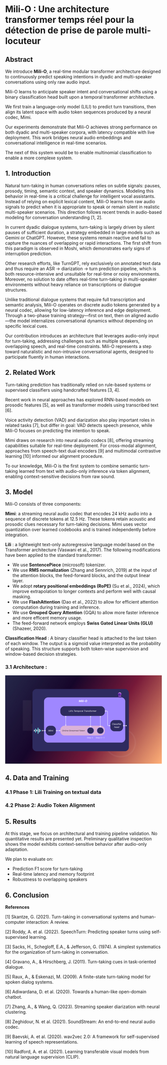 # Mili-O : Une architecture transformer temps réel pour la détection de prise de parole multi-locuteur

## Abstract

We introduce **Mili-O**, a real-time modular transformer architecture designed to continuously predict speaking intentions in dyadic and multi-speaker conversations using only raw audio input.

Mili-O learns to anticipate speaker intent and conversational shifts using a binary classification head built upon a temporal transformer architecture.

We first train a language-only model (LILI) to predict turn transitions, then align its latent space with audio token sequences produced by a neural codec, Mimi. 

Our experiments demonstrate that Mili-O achieves strong performance on both dyadic and multi-speaker corpora, with latency compatible with live deployment. This work bridges neural audio embeddings and conversational intelligence in real-time scenarios.

The next of this system would be to enable multinomial classification to enable a more complexe system.

## 1. Introduction

Natural turn-taking in human conversations relies on subtle signals: pauses, prosody, timing, semantic context, and speaker dynamics. Modeling this behavior in real-time is a critical challenge for intelligent vocal assistants. Instead of relying on explicit lexical content, Mili-O learns from raw audio signals to predict when it is appropriate to speak or remain silent in realistic multi-speaker scenarios. This direction follows recent trends in audio-based modeling for conversation understanding [1, 2].

In current dyadic dialogue systems, turn-taking is largely driven by silent pauses of sufficient duration, a strategy embedded in large models such as Gemini or ChatGPT. However, these systems remain reactive and fail to capture the nuances of overlapping or rapid interactions. The first shift from this paradigm is observed in Moshi, which demonstrates early signs of interruption prediction.

Other research efforts, like TurnGPT, rely exclusively on annotated text data and thus require an ASR → diarization → turn prediction pipeline, which is both resource-intensive and unsuitable for real-time or noisy environments. Moreover, no solution to date offers real-time turn-taking in multi-speaker environments without heavy reliance on transcriptions or dialogue structures.

Unlike traditional dialogue systems that require full transcription and semantic analysis, Mili-O operates on discrete audio tokens generated by a neural codec, allowing for low-latency inference and edge deployment. Through a two-phase training strategy—first on text, then on aligned audio—the model internalizes conversational dynamics without depending on specific lexical cues.

Our contribution introduces an architecture that leverages audio-only input for turn-taking, addressing challenges such as multiple speakers, overlapping speech, and real-time constraints. Mili-O represents a step toward naturalistic and non-intrusive conversational agents, designed to participate fluently in human interactions.

## 2. Related Work

Turn-taking prediction has traditionally relied on rule-based systems or supervised classifiers using handcrafted features [3, 4].

Recent work in neural approaches has explored RNN-based models on prosodic features [5], as well as transformer models using transcribed text [6].

Voice activity detection (VAD) and diarization also play important roles in related tasks [7], but differ in goal: VAD detects speech presence, while Mili-O focuses on predicting the intention to speak.

Mimi draws on research into neural audio codecs [8], offering streaming capabilities suitable for real-time deployment. For cross-modal alignment, approaches from speech-text dual encoders [9] and multimodal contrastive learning [10] informed our alignment procedure.

To our knowledge, Mili-O is the first system to combine semantic turn-taking learned from text with audio-only inference via token alignment, enabling context-sensitive decisions from raw sound.

## 3. Model

Mili-O consists of three components:

**Mimi**: a streaming neural audio codec that encodes 24 kHz audio into a sequence of discrete tokens at 12.5 Hz. These tokens retain acoustic and prosodic clues necessary for turn-taking decisions. Mimi uses vector quantization over learned codebooks and is trained independently before integration.

**Lili** : a lightweight text-only autoregressive language model based on the Transformer architecture (Vaswani et al., 2017). The following modifications have been applied to the standard transformer:

- We use **SentencePiece** (microsoft) tokenizer.
- We use **RMS normalization** (Zhang and Sennrich, 2019) at the input of the attention blocks, the feed-forward blocks, and the output linear layer.
- We adopt **rotary positional embeddings (RoPE)** (Su et al., 2024), which improve extrapolation to longer contexts and perform well with causal masking.
- We use **FlashAttention** (Dao et al., 2022) to allow for efficient attention computation during training and inference.
- We use **Grouped Query Attention** (GQA) to allow more faster inference and more efficent memory usage.
- The feed-forward network employs **Swiss** **Gated Linear Units (GLU)** (Shazeer, 2020).

**Classification Head** : A binary classifier head is attached to the last token of each window. The output is a sigmoid value interpreted as the probability of speaking. This structure supports both token-wise supervision and window-based decision strategies.

### 3.1 Architecture :

![Mili-O Architecture](milio.png)

## 4. Data and Training

### 4.1 Phase 1: Lili Training on textual data

### 4.2 Phase 2: Audio Token Alignment

## 5. Results

At this stage, we focus on architectural and training pipeline validation. No quantitative results are presented yet. Preliminary qualitative inspection shows the model exhibits context-sensitive behavior after audio-only adaptation.

We plan to evaluate on:

- Prediction F1 score for turn-taking
- Real-time latency and memory footprint
- Robustness to overlapping speakers

## 6. Conclusion


**References**

[1] Skantze, G. (2021). Turn-taking in conversational systems and human-computer interaction: A review.

[2] Roddy, A. et al. (2022). SpeechTurn: Predicting speaker turns using self-supervised learning.

[3] Sacks, H., Schegloff, E.A., & Jefferson, G. (1974). A simplest systematics for the organization of turn-taking in conversation.

[4] Gravano, A., & Hirschberg, J. (2011). Turn-taking cues in task-oriented dialogue.

[5] Raux, A., & Eskenazi, M. (2009). A finite-state turn-taking model for spoken dialog systems.

[6] Adiwardana, D. et al. (2020). Towards a human-like open-domain chatbot.

[7] Zhang, A., & Wang, Q. (2023). Streaming speaker diarization with neural clustering.

[8] Zeghidour, N. et al. (2021). SoundStream: An end-to-end neural audio codec.

[9] Baevski, A. et al. (2020). wav2vec 2.0: A framework for self-supervised learning of speech representations.

[10] Radford, A. et al. (2021). Learning transferable visual models from natural language supervision (CLIP).